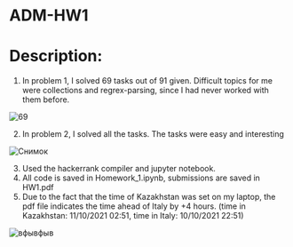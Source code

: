 # ADM-HW1
# Description:
1. In problem 1, I solved 69 tasks out of 91 given. Difficult topics for me were collections and regrex-parsing, since I had never worked with them before.

![69](https://user-images.githubusercontent.com/91618962/136713657-d7e6a76b-52fc-4756-8ee4-77e90d159b9e.PNG)


2. In problem 2, I solved all the tasks. The tasks were easy and interesting

![Снимок](https://user-images.githubusercontent.com/91618962/136713711-4ab538af-f55a-465d-a831-ade38c810f7b.PNG)


3. Used the hackerrank compiler and jupyter notebook.
4. All code is saved in Homework_1.ipynb, submissions are saved in HW1.pdf
5. Due to the fact that the time of Kazakhstan was set on my laptop, the pdf file indicates the time ahead of Italy by +4 hours.
(time in Kazakhstan: 11/10/2021 02:51, time in Italy: 10/10/2021 22:51)

![вфывфыв](https://user-images.githubusercontent.com/91618962/136713715-03da3155-ef71-4817-9023-7b392e59962e.PNG)


